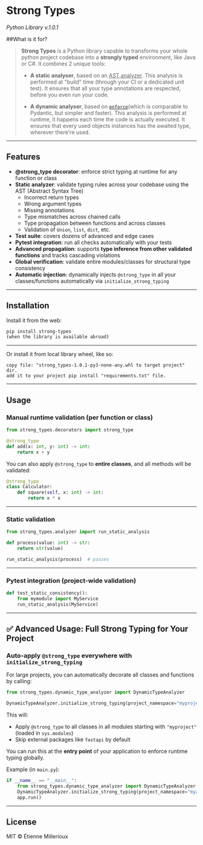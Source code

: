 # Strong Types

*Python Library v.1.0.1*

##What is it for?

> **Strong Types** is a Python library capable to transforms your whole python project codebase into a **strongly typed** environment, like Java or C#. It combines 2 unique tools:
> 
> - **A static analyser**, based on an <u>AST analyzer</u>. This analysis is performed at "build" time (through your CI or a dedicated unit test). It ensures that all your type annotations are respected, before you even run your code.
> 
> - **A dynamic analyser**, based on [`enforce`](https://github.com/RussBaz/enforce)(which is comparable to Pydantic, but simpler and faster). This analysis is performed at runtime, it happens each time the code is actually executed. It ensures that every used objects instances has the awaited type, wherever there're used.

---

## Features

- **@strong_type decorator**: enforce strict typing at runtime for any function or class
- **Static analyzer**: validate typing rules across your codebase using the AST (Abstract Syntax Tree)
  - Incorrect return types
  - Wrong argument types
  - Missing annotations
  - Type mismatches across chained calls
  - Type propagation between functions and across classes
  - Validation of `Union`, `list`, `dict`, etc.
- **Test suite**: covers dozens of advanced and edge cases
- **Pytest integration**: run all checks automatically with your tests
- **Advanced propagation**: supports **type inference from other validated functions** and tracks cascading violations
- **Global verification**: validate entire modules/classes for structural type consistency
- **Automatic injection**: dynamically injects `@strong_type` in all your classes/functions automatically via `initialize_strong_typing`

---

## Installation

Install it from the web:

```bash
pip install strong-types
(when the library is available abroad)
```

---

Or install it from local library wheel, like so:

```textile
copy file: "strong_types-1.0.1-py3-none-any.whl to target project" dir.
add it to your project pip install "requirements.txt" file.
```

---

## Usage

### Manual runtime validation (per function or class)

```python
from strong_types.decorators import strong_type

@strong_type
def add(x: int, y: int) -> int:
    return x + y
```

You can also apply `@strong_type` to **entire classes**, and all methods will be validated:

```python
@strong_type
class Calculator:
    def square(self, x: int) -> int:
        return x * x
```

---

### Static validation

```python
from strong_types.analyzer import run_static_analysis

def process(value: int) -> str:
    return str(value)

run_static_analysis(process)  # passes
```

---

### Pytest integration (project-wide validation)

```python
def test_static_consistency():
    from mymodule import MyService
    run_static_analysis(MyService)
```

---

## ✅ Advanced Usage: Full Strong Typing for Your Project

### Auto-apply `@strong_type` everywhere with `initialize_strong_typing`

For large projects, you can automatically decorate all classes and functions by calling:

```python
from strong_types.dynamic_type_analyzer import DynamicTypeAnalyzer

DynamicTypeAnalyzer.initialize_strong_typing(project_namespace="myproject")
```

This will:

- Apply `@strong_type` to all classes in all modules starting with `"myproject"` (loaded in `sys.modules`)
- Skip external packages like `fastapi` by default

You can run this at the **entry point** of your application to enforce runtime typing globally.

Example (in `main.py`):

```python
if __name__ == "__main__":
    from strong_types.dynamic_type_analyzer import DynamicTypeAnalyzer
    DynamicTypeAnalyzer.initialize_strong_typing(project_namespace="myapp")
    app.run()
```

---

## License

MIT © Étienne Millerioux
